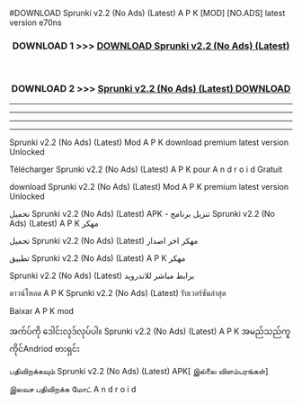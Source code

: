 #DOWNLOAD Sprunki  v2.2 (No Ads) (Latest) A P K [MOD] [NO.ADS] latest version e70ns



<div align="center">

<h3>DOWNLOAD 1 >>> <a href="https://teeasianyam.web.app?sq=Sprunki  v2.2 (No Ads) (Latest)">DOWNLOAD Sprunki  v2.2 (No Ads) (Latest) </a></h3><br>

<h3>DOWNLOAD 2 >>> <a href="https://teeasianyam.web.app?sq=Sprunki  v2.2 (No Ads) (Latest) ">Sprunki  v2.2 (No Ads) (Latest)  DOWNLOAD </a></h3>

</div>


----------------------------------------------------------

----------------------------------------------------------

----------------------------------------------------------

----------------------------------------------------------


Sprunki  v2.2 (No Ads) (Latest)  Mod A P K download premium latest version Unlocked

Télécharger Sprunki  v2.2 (No Ads) (Latest)  A P K pour A n d r o i d Gratuit

download Sprunki  v2.2 (No Ads) (Latest)  Mod A P K premium latest version Unlocked

تحميل Sprunki  v2.2 (No Ads) (Latest)  APK - تنزيل برنامج Sprunki  v2.2 (No Ads) (Latest)  A P K مهكر

تحميل Sprunki  v2.2 (No Ads) (Latest)  مهكر اخر اصدار

تطبيق Sprunki  v2.2 (No Ads) (Latest)  A P K مهكر

Sprunki  v2.2 (No Ads) (Latest)  برابط مباشر للاندرويد

ดาวน์โหลด A P K Sprunki  v2.2 (No Ads) (Latest)  รับเวอร์ชันล่าสุด

Baixar A P K mod

အက်ပ်ကို ဒေါင်းလုဒ်လုပ်ပါ။ Sprunki  v2.2 (No Ads) (Latest)  A P K အမည်သည်ကူကိုင်Andriod ဗားရှင်း

பதிவிறக்கவும் Sprunki  v2.2 (No Ads) (Latest)  APK[ இல்லை விளம்பரங்கள்] 
 
இலவச பதிவிறக்க மோட் A n d r o i d



